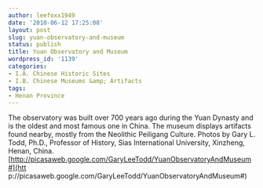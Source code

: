 ```yaml
---
author: leefoxx1949
date: '2010-06-12 17:25:08'
layout: post
slug: yuan-observatory-and-museum
status: publish
title: Yuan Observatory and Museum
wordpress_id: '1139'
categories:
- I.A. Chinese Historic Sites
- I.B. Chinese Museums &amp; Artifacts
tags:
- Henan Province
---
```


The observatory was built over 700 years ago during the Yuan Dynasty and is
the oldest and most famous one in China. The museum displays artifacts found
nearby, mostly from the Neolithic Peiligang Culture. Photos by Gary L. Todd,
Ph.D., Professor of History, Sias International University, Xinzheng, Henan,
China. [http://picasaweb.google.com/GaryLeeTodd/YuanObservatoryAndMuseum#](htt
p://picasaweb.google.com/GaryLeeTodd/YuanObservatoryAndMuseum#)

